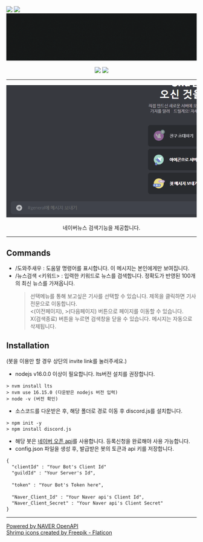 <div align="left">
  <img src="https://img.shields.io/badge/JavaScript-F7DF1E?style=for-the-badge&logo=JavaScript&logoColor=white"/>
  <img src="https://img.shields.io/badge/Discord.js v13-5865F2?style=for-the-badge&logo=discord&logoColor=white"/>
</div>
<div align="center">
  <img src="./intro/title.gif">
  
  <p><a href="https://discord.com/oauth2/authorize?client_id=950075988639883324&permissions=84992&scope=applications.commands%20bot">
    <img src="https://img.shields.io/badge/invite link-5865F2?style=plastic&logo=Discord&logoColor=white"/></a>
    <a href="https://shurimp.tistory.com/category/DEVELOP/discord-bot">
    <img src="https://img.shields.io/badge/blog-D4AA00?style=plastic&logo=GitBook&logoColor=white"/></a>  
  </p>
  
  <hr>
  
  <img src="./intro/search.gif">
  <p>네이버뉴스 검색기능을 제공합니다.</p>  
</div>

------------------------------

## Commands ##
- /도와주새우 : 도움말 명령어를 표시합니다. 이 메시지는 본인에게만 보여집니다.
- /뉴스검색 <키워드> : 입력한 키워드로 뉴스를 검색합니다. 정확도가 반영된 100개의 최신 뉴스를 가져옵니다.
  > 선택메뉴를 통해 보고싶은 기사를 선택할 수 있습니다. 제목을 클릭하면 기사 전문으로 이동합니다.                    
  > <(이전페이지), >(다음페이지) 버튼으로 페이지를 이동할 수 있습니다.                         
  > X(검색종료) 버튼을 누르면 검색창을 닫을 수 있습니다. 메시지는 자동으로 삭제됩니다.
 
 ## Installation ##
 (봇을 이용만 할 경우 상단의 invite link를 눌러주세요.)
 
 - nodejs v16.0.0 이상이 필요합니다. lts버전 설치를 권장합니다.         
 ```
 > nvm install lts
 > nvm use 16.15.0 (다운받은 nodejs 버전 입력)
 > node -v (버전 확인)
 ```
 
 - 소스코드를 다운받은 후, 해당 폴더로 경로 이동 후 discord.js를 설치합니다.
 ```
 > npm init -y
 > npm install discord.js
 ```
 
 - 해당 봇은 [네이버 오픈 api](https://developers.naver.com/)를 사용합니다. 등록신청을 완료해야 사용 가능합니다.
 - config.json 파일을 생성 후, 발급받은 봇의 토큰과 api 키를 저장합니다.
 ```
 {
   "clientId" : "Your Bot's Client Id"
   "guildId" : "Your Server's Id",
  
   "token" : "Your Bot's Token here",
  
   "Naver_Client_Id" : "Your Naver api's Client Id",
   "Naver_Client_Secret" : "Your Naver api's Client Secret"
}
```
 
 

--------------------------------------
<div align="left"> 
  <a href="https://developers.naver.com/">Powered by NAVER OpenAPI</a><br>
  <a href="https://www.flaticon.com/free-icons/shrimp">Shrimp icons created by Freepik - Flaticon</a>
</div>
